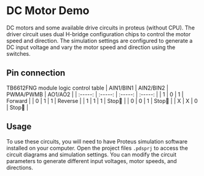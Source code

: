 # DC Motor Demo

DC motors and some available drive circuits in proteus (without CPU). The driver circuit uses dual H-bridge configuration chips to control the motor speed and direction. The simulation settings are configured to generate a DC input voltage and vary the motor speed and direction using the switches.

## Pin connection
TB6612FNG module logic control table
| AIN1/BIN1 | AIN2/BIN2 | PWMA/PWMB | AO1/AO2 |
| :-----: | :-----: | :-----: | :-----: |
| 1 | 0 | 1 | Forward |
| 0 | 1 | 1 | Reverse |
| 1 | 1 | 1 | Stop🚫 |
| 0 | 0 | 1 | Stop🚫 |
| X | X | 0 | Stop🚫 |

## Usage
To use these circuits, you will need to have Proteus simulation software installed on your computer. Open the project files `.pdsprj` to access the circuit diagrams and simulation settings. You can modify the circuit parameters to generate different input voltages, motor speeds, and directions.
